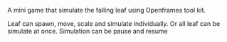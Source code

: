 
A mini game that simulate the falling leaf using Openframes tool kit.

Leaf can spawn, move, scale and simulate individually. Or all leaf can be simulate at once. Simulation can be pause and resume
